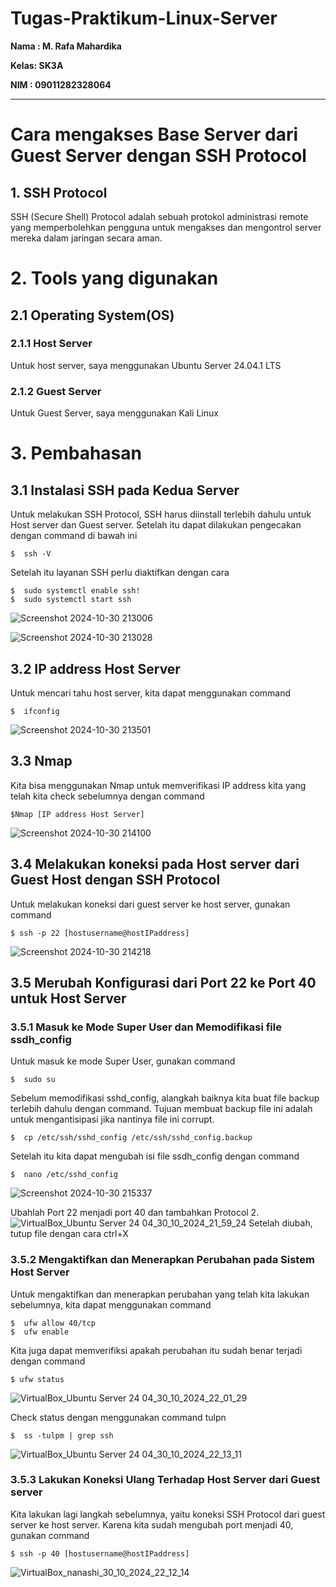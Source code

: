 # Tugas-Praktikum-Linux-Server

**Nama : M. Rafa Mahardika**

**Kelas: SK3A**

**NIM  : 09011282328064**

---

# Cara mengakses Base Server dari Guest Server dengan SSH Protocol
## 1. SSH Protocol
SSH (Secure Shell) Protocol adalah sebuah protokol administrasi remote yang memperbolehkan pengguna untuk mengakses dan mengontrol server mereka dalam jaringan secara aman.

# 2. Tools yang digunakan
## 2.1 Operating System(OS)
### 2.1.1 Host Server
Untuk host server, saya menggunakan Ubuntu Server 24.04.1 LTS

### 2.1.2 Guest Server
Untuk Guest Server, saya menggunakan Kali Linux

# 3. Pembahasan
## 3.1 Instalasi SSH pada Kedua Server
Untuk melakukan SSH Protocol, SSH harus diinstall terlebih dahulu untuk Host server dan Guest server. Setelah itu dapat dilakukan pengecakan dengan command di bawah ini
```
$  ssh -V
```
Setelah itu layanan SSH perlu diaktifkan dengan cara
```
$  sudo systemctl enable ssh!
$  sudo systemctl start ssh
```
![Screenshot 2024-10-30 213006](https://github.com/user-attachments/assets/f14b1f93-1982-4f29-a27f-4ff59ac79545)






![Screenshot 2024-10-30 213028](https://github.com/user-attachments/assets/01344a8f-7d1a-4830-a7b0-098d3501d7c0)

## 3.2 IP address Host Server
Untuk mencari tahu host server, kita dapat menggunakan command
```
$  ifconfig
```
![Screenshot 2024-10-30 213501](https://github.com/user-attachments/assets/d37b516f-8587-44b2-92e3-861ae7cae783)

## 3.3 Nmap
Kita bisa menggunakan Nmap untuk memverifikasi IP address kita yang telah kita check sebelumnya dengan command
```
$Nmap [IP address Host Server]
```
![Screenshot 2024-10-30 214100](https://github.com/user-attachments/assets/7249669f-bcd6-4001-b2b4-ee2ed23b880a)

## 3.4 Melakukan koneksi pada Host server dari Guest Host dengan SSH Protocol
Untuk melakukan koneksi dari guest server ke host server, gunakan command
```
$ ssh -p 22 [hostusername@hostIPaddress]
```
![Screenshot 2024-10-30 214218](https://github.com/user-attachments/assets/2605b5d1-8b69-4e4c-97d5-ea936b926380)

## 3.5 Merubah Konfigurasi dari Port 22 ke Port 40 untuk Host Server
### 3.5.1 Masuk ke Mode Super User dan Memodifikasi file ssdh_config
Untuk masuk ke mode Super User, gunakan command
```
$  sudo su
```
Sebelum memodifikasi sshd_config, alangkah baiknya kita buat file backup terlebih dahulu dengan command. Tujuan membuat backup file ini adalah untuk mengantisipasi jika nantinya file ini corrupt.
```
$  cp /etc/ssh/sshd_config /etc/ssh/sshd_config.backup
```
Setelah itu kita dapat mengubah isi file ssdh_config dengan command
```
$  nano /etc/sshd_config
```
![Screenshot 2024-10-30 215337](https://github.com/user-attachments/assets/512bf531-0b20-4287-ada2-614ea2642946)






Ubahlah Port 22 menjadi port 40 dan tambahkan Protocol 2.
![VirtualBox_Ubuntu Server 24 04_30_10_2024_21_59_24](https://github.com/user-attachments/assets/87bc3c04-3249-4194-aa3d-6fd9d6d5518f)
Setelah diubah, tutup file dengan cara ctrl+X

### 3.5.2 Mengaktifkan dan Menerapkan Perubahan pada Sistem Host Server
Untuk mengaktifkan dan menerapkan perubahan yang telah kita lakukan sebelumnya, kita dapat menggunakan command
```
$  ufw allow 40/tcp
$  ufw enable
```
Kita juga dapat memverifiksi apakah perubahan itu sudah benar terjadi dengan command
```
$ ufw status
```
![VirtualBox_Ubuntu Server 24 04_30_10_2024_22_01_29](https://github.com/user-attachments/assets/d9cf2fd0-7ef6-4f05-ae2f-93428d907621)

Check status dengan menggunakan command tulpn
```
$  ss -tulpm | grep ssh
```
![VirtualBox_Ubuntu Server 24 04_30_10_2024_22_13_11](https://github.com/user-attachments/assets/a8696973-4407-4d9f-9c0f-eb6589211fbf)

### 3.5.3 Lakukan Koneksi Ulang Terhadap Host Server dari Guest server
Kita lakukan lagi langkah sebelumnya, yaitu koneksi SSH Protocol dari guest server ke host server. Karena kita sudah mengubah port menjadi 40, gunakan command
```
$ ssh -p 40 [hostusername@hostIPaddress]
```
![VirtualBox_nanashi_30_10_2024_22_12_14](https://github.com/user-attachments/assets/edefe9ff-99db-4dc3-b089-a5036c09dafb)



